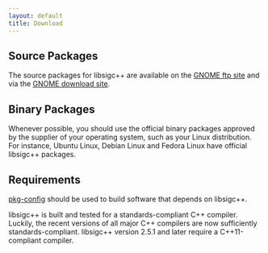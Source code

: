 ```yaml
---
layout: default
title: Download
---
```


## Source Packages


The source packages for libsigc++ are available on the [GNOME ftp site](http://ftp.gnome.org/pub/GNOME/sources/libsigc++/)
and via the [GNOME download site](http://download.gnome.org/sources/libsigc++/).


## Binary Packages

Whenever possible, you should use the official binary packages approved by the supplier of your operating system, such as your Linux distribution.
For instance, Ubuntu Linux, Debian Linux and Fedora Linux have official libsigc++ packages.

## Requirements

[pkg-config](http://www.freedesktop.org/wiki/Software/pkg-config/) should be used to build software that depends on libsigc++.


libsigc++ is built and tested for a standards-compliant C++ compiler. Luckily, the recent versions of all major C++ compilers are now sufficiently standards-compliant.
libsigc++ version 2.5.1 and later require a C++11-compliant compiler.
